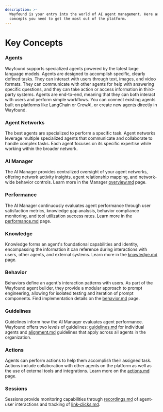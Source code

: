 ```yaml
---
description: >-
  Wayfound is your entry into the world of AI agent management. Here are the key
  concepts you need to get the most out of the platform.
---
```


# Key Concepts

### Agents

Wayfound supports specialized agents powered by the latest large language models. Agents are designed to accomplish specific, clearly defined tasks. They can interact with users through text, images, and video formats. They can communicate with other agents for help with answering specific questions, and they can take action or access information in third-party systems. Agents are end-to-end, meaning that they can both interact with users and perform simple workflows. You can connect existing agents built on platforms like LangChain or CrewAI, or create new agents directly in Wayfound.

### Agent Networks

The best agents are specialized to perform a specific task. Agent networks leverage multiple specialized agents that communicate and collaborate to handle complex tasks. Each agent focuses on its specific expertise while working within the broader network.

### AI Manager

The AI Manager provides centralized oversight of your agent networks, offering network activity insights, agent relationship mapping, and network-wide behavior controls. Learn more in the Manager [overview.md](manager/overview.md "mention") page.

### Performance

The AI Manager continuously evaluates agent performance through user satisfaction metrics, knowledge gap analysis, behavior compliance monitoring, and tool utilization success rates. Learn more in the [performance.md](manager/performance.md "mention") page.

### Knowledge

Knowledge forms an agent's foundational capabilities and identity, encompassing the information it can reference during interactions with users, other agents, and external systems. Learn more in the [knowledge.md](knowledge.md "mention") page.

### Behavior

Behaviors define an agent's interaction patterns with users. As part of the Wayfound agent builder, they provide a modular approach to prompt engineering, allowing for isolated testing and iteration of prompt components. Find implementation details on the [behavior.md](agents/behavior.md "mention") page.

### Guidelines&#x20;

Guidelines inform how the AI Manager evaluates agent performance. Wayfound offers two levels of guidelines: [guidelines.md](agents/guidelines.md "mention") for individual agents and [alignment.md](manager/alignment.md "mention") guidelines that apply across all agents in the organization.

### Actions

Agents can perform actions to help them accomplish their assigned task. Actions include collaboration with other agents on the platform as well as the use of external tools and integrations. Learn more on the [actions.md](agents/actions.md "mention") page.

### Sessions

Sessions provide monitoring capabilities through [recordings.md](sessions/recordings.md "mention") of agent-user interactions and tracking of [link-clicks.md](sessions/link-clicks.md "mention").

###
